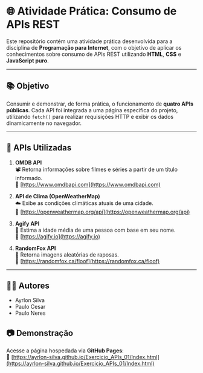 # 🌐 Atividade Prática: Consumo de APIs REST

Este repositório contém uma atividade prática desenvolvida para a disciplina de **Programação para Internet**, com o objetivo de aplicar os conhecimentos sobre consumo de APIs REST utilizando **HTML**, **CSS** e **JavaScript puro**.

---

## 📚 Objetivo

Consumir e demonstrar, de forma prática, o funcionamento de **quatro APIs públicas**. Cada API foi integrada a uma página específica do projeto, utilizando `fetch()` para realizar requisições HTTP e exibir os dados dinamicamente no navegador.

---

## 🚀 APIs Utilizadas

1. **OMDB API**  
   📽️ Retorna informações sobre filmes e séries a partir de um título informado.  
   🔗 [https://www.omdbapi.com](https://www.omdbapi.com)

2. **API de Clima (OpenWeatherMap)**  
   ☁️ Exibe as condições climáticas atuais de uma cidade.  
   🔗 [https://openweathermap.org/api](https://openweathermap.org/api)

3. **Agify API**  
   👶 Estima a idade média de uma pessoa com base em seu nome.  
   🔗 [https://agify.io](https://agify.io)

4. **RandomFox API**  
   🦊 Retorna imagens aleatórias de raposas.  
   🔗 [https://randomfox.ca/floof](https://randomfox.ca/floof)

---

## 👨‍💻 Autores

- Ayrlon Silva  
- Paulo Cesar
- Paulo Neres

## 📷 Demonstração

Acesse a página hospedada via **GitHub Pages**:  
🔗 [https://ayrlon-silva.github.io/Exercicio_APIs_01/Index.html](https://ayrlon-silva.github.io/Exercicio_APIs_01/Index.html)
